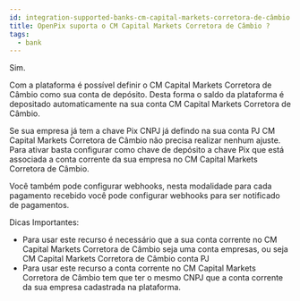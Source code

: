 ```yaml
---
id: integration-supported-banks-cm-capital-markets-corretora-de-câmbio
title: OpenPix suporta o CM Capital Markets Corretora de Câmbio ?
tags:
  - bank
---
```


Sim.

Com a plataforma é possível definir o CM Capital Markets Corretora de Câmbio como sua conta de depósito. Desta forma o saldo da plataforma é depositado automaticamente na sua conta CM Capital Markets Corretora de Câmbio.

Se sua empresa já tem a chave Pix CNPJ já defindo na sua conta PJ CM Capital Markets Corretora de Câmbio não precisa realizar nenhum ajuste. Para ativar basta configurar como chave de depósito a chave Pix que está associada a conta corrente da sua empresa no CM Capital Markets Corretora de Câmbio.

Você também pode configurar webhooks, nesta modalidade para cada pagamento recebido você pode configurar webhooks para ser notificado de pagamentos.

Dicas Importantes:

- Para usar este recurso é necessário que a sua conta corrente no CM Capital Markets Corretora de Câmbio seja uma conta empresas, ou seja CM Capital Markets Corretora de Câmbio conta PJ
- Para usar este recurso a conta corrente no CM Capital Markets Corretora de Câmbio tem que ter o mesmo CNPJ que a conta corrente da sua empresa cadastrada na plataforma.
